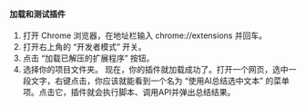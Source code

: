 #### 加载和测试插件

1. 打开 Chrome 浏览器，在地址栏输入 chrome://extensions 并回车。
2. 打开右上角的 “开发者模式” 开关。
3. 点击 “加载已解压的扩展程序” 按钮。
4. 选择你的项目文件夹。
现在，你的插件就加载成功了。打开一个网页，选中一段文字，右键点击，你应该就能看到一个名为 “使用AI总结选中文本” 的菜单项。点击它，插件就会执行脚本、调用API并弹出总结结果。